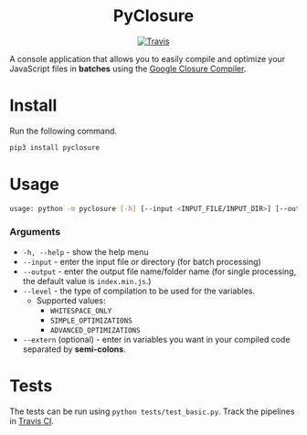 <h1 align="center">PyClosure</h1>

<div align="center">

  [![Travis](https://travis-ci.org/Spiderpig86/PyClosure.svg?branch=master&style=flat-square)](https://travis-ci.org/Spiderpig86/PyClosure)

</div>

<p align="center">

A console application that allows you to easily compile and optimize
your JavaScript files in **batches** using the [Google Closure
Compiler](https://developers.google.com/closure/compiler/).

</p>

# Install

Run the following command.

``` sh
pip3 install pyclosure
```

# Usage

``` sh
usage: python -m pyclosure [-h] [--input <INPUT_FILE/INPUT_DIR>] [--output <OUTPUT_FILE/OUTPUT_DIR>] [--level {WHITESPACE_ONLY, SIMPLE_OPTIMIZATIONS,ADVANCED_OPTIMIZATIONS}] [--extern <COMMA_SEPARATED_VARS>]
```

### Arguments

  - `-h, --help` - show the help menu
  - `--input` - enter the input file or directory (for batch processing)
  - `--output` - enter the output file name/folder name (for single processing, the default value is `index.min.js`.)
  - `--level` - the type of compilation to be used for the variables.
      - Supported values:
          - `WHITESPACE_ONLY`
          - `SIMPLE_OPTIMIZATIONS`
          - `ADVANCED_OPTIMIZATIONS`
  - `--extern` (optional) - enter in variables you want in your compiled
    code separated by **semi-colons**.

# Tests
The tests can be run using `python tests/test_basic.py`. Track the pipelines in [Travis CI](https://travis-ci.org/Spiderpig86/PyClosure).